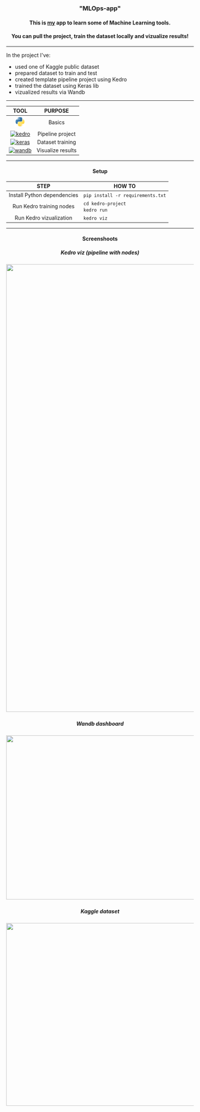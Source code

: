 <h3 align="center">"MLOps-app"</h3>

<h4 align="center">This is <a href="https://github.com/p-wel" target="_blank" rel="noreferrer">my</a> app to learn some of Machine Learning tools.</h4>
<h4 align="center">You can pull the project, train the dataset locally and vizualize results! </h5>

---
In the project I've: <br>
<ul>
  <li>used one of Kaggle public dataset</li>
  <li>prepared dataset to train and test</li>
  <li>created template pipeline project using Kedro</li>
  <li>trained the dataset using Keras lib</li>
  <li>vizualized results via Wandb</li>
</ul>

---
<div align="center">
  
| TOOL | PURPOSE |
| ------------- | ------------- |
| <div align="center"> <a href="https://www.python.org" target="_blank" rel="noreferrer"> <img src="https://raw.githubusercontent.com/devicons/devicon/master/icons/python/python-original.svg" alt="python" width="30" height="30"/> </a> | <div align="center"> Basics |
| <div align="center"> <a href="https://kedro.org/" target="_blank" rel="noreferrer"> <img src="https://github.com/p-wel/MLOps-app/assets/75095360/f51dd0a1-0db2-44e7-b492-9a5574f453bc" alt="kedro" width="100" height="30"/> </a> | <div align="center"> Pipeline project |
| <div align="center"> <a href="https://keras.io/" target="_blank" rel="noreferrer"> <img src="https://github.com/p-wel/MLOps-app/assets/75095360/eccfd912-6a1d-4e64-8e32-b609f67c6a1b" alt="keras" width="105" height="30"/> </a> | <div align="center"> Dataset training |
| <div align="center"> <a href="https://wandb.ai/site" target="_blank" rel="noreferrer"> <img src="https://github.com/p-wel/MLOps-app/assets/75095360/5eea6e4b-1a70-4fb9-95ca-b32c3bad6393" alt="wandb" width="150" height="50"/> </a> | <div align="center"> Visualize results |
</div>

---
<div align="center">
<h4 align="center">Setup</h4>
  
| STEP | HOW TO |
| ------------- | ------------- |
| <div align="center"> Install Python dependencies | `pip install -r requirements.txt` |
| <div align="center"> Run Kedro training nodes | `cd kedro-project`<br> `kedro run` |
| <div align="center"> Run Kedro vizualization | `kedro viz` |
</div>

---
<h4 align="center">Screenshoots</h4>
<h5 align="center">Kedro viz (pipeline with nodes)</h5>
<div align="center"> <img src="https://github.com/p-wel/MLOps-app/assets/75095360/8d145dca-7bc0-487f-88cc-59a2150fbbca" width="815" height="1200"/> </div>
<h5 align="center">Wandb dashboard</h5>
<div align="center"> <img src="https://github.com/p-wel/MLOps-app/assets/75095360/271b4ab0-bdcd-4269-bb70-c2ba4a715f1a" width="920" height="440"/> </div>
<h5 align="center">Kaggle dataset</h5>
<div align="center"> <img src="https://github.com/p-wel/MLOps-app/assets/75095360/d2c4f1ea-32a8-4fd8-ac8e-8b7da7129e24" width="920" height="490"/> </div>

